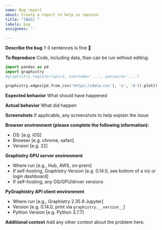 ```yaml
---
name: Bug report
about: Create a report to help us improve
title: "[BUG] "
labels: bug
assignees: ''

---
```


**Describe the bug**
1-3 sentences is fine 💪

**To Reproduce**
Code, including data, than can be run without editing:

```python
import pandas as pd
import graphistry
#graphistry.register(api=3, username='...', password='...')

graphistry.edges(pd.from_csv('https://data.csv'), 's', 'd')).plot()
```

**Expected behavior**
What should have happened

**Actual behavior**
What did happen

**Screenshots**
If applicable, any screenshots to help explain the issue

**Browser environment (please complete the following information):**
 - OS: [e.g. iOS]
 - Browser [e.g. chrome, safari]
 - Version [e.g. 22]

**Graphistry GPU server environment**
 - Where run [e.g., Hub, AWS, on-prem]
 - If self-hosting, Graphistry Version [e.g. 0.14.0, see bottom of a viz or login dashboard]
- If self-hosting, any OS/GPU/driver versions

**PyGraphistry API client environment**
 - Where run [e.g., Graphistry 2.35.9 Jupyter]
 - Version [e.g. 0.14.0, print via `graphistry.__version__`]
 - Python Version [e.g. Python 3.7.7] 

**Additional context**
Add any other context about the problem here.
